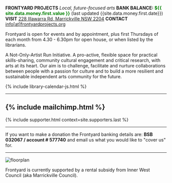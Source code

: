 ---
---

**FRONTYARD PROJECTS** *Local, future-focused arts*
**BANK BALANCE: <span style="color:green">${{ site.data.money.first.value }}</span>** (last updated {{site.data.money.first.date}})
**VISIT** [228 Illawarra Rd, Marrickville NSW 2204](https://www.google.com.au/maps/place/228+Illawarra+Rd,+Marrickville+NSW+2204/data=!4m2!3m1!1s0x6b12b0643971d4cf:0xfd04759e18342c41?sa=X&ved=0ahUKEwi7wbr6tt_KAhWo26YKHa5iDxkQ8gEIGzAA)
**CONTACT** [info[at]frontyardprojects.org](mailto:info@frontyardprojects.org)

Frontyard is open for events and by appointment, plus first Thursdays of each month from 4.30 - 6.30pm for open house, or when listed by the librarians.

A Not-Only-Artist Run Initiative. A pro-active, flexible space for practical skills-sharing, community cultural engagement and critical research, with arts at its heart. Our aim is to challenge, facilitate and nurture collaborations between people with a passion for culture and to build a more resilient and sustainable independent arts community for the future. 

{% include library-calendar-js.html %}

-------
{% include mailchimp.html %}
------

{% include supporter.html context=site.supporters.last %}

-----

If you want to make a donation the Frontyard banking details are:
**BSB 032067 / account # 577740**
and email us what you would like to "cover us" for.


------

![floorplan](/images/floorplan.jpg)

Frontyard is currently supported by a rental subsidy from Inner West Council (aka Marrickville Council).

